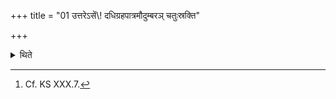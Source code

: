 +++
title = "01 उत्तरेऽसें\\! दधिग्रहपात्रमौदुम्बरञ् चतुःस्रक्ति"

+++

<details><summary>थिते</summary>

1. (The Adhvaryu) places the Dadhigraha-cup made of Udumbara-wood and having four edges,[^1] on the northern shoulder (i.e. the north western corner);

[^1]: Cf. KS XXX.7.  
</details>
